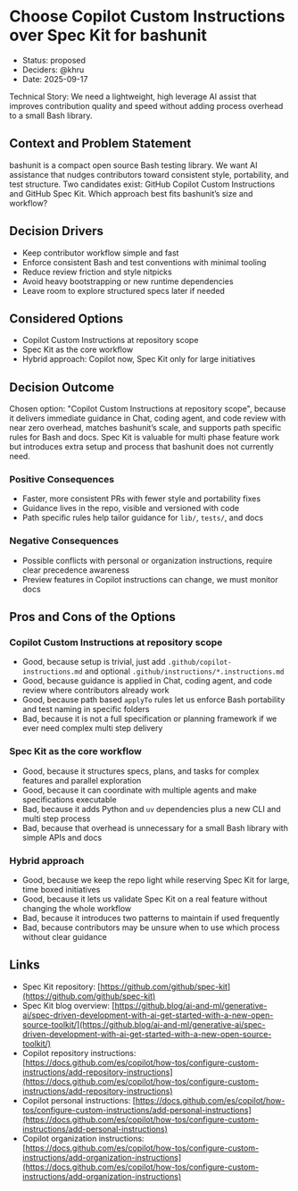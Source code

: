 # Choose Copilot Custom Instructions over Spec Kit for bashunit

* Status: proposed
* Deciders: @khru
* Date: 2025-09-17

Technical Story: We need a lightweight, high leverage AI assist that improves contribution quality and speed without adding process overhead to a small Bash library.

## Context and Problem Statement

bashunit is a compact open source Bash testing library. We want AI assistance that nudges contributors toward consistent style, portability, and test structure. Two candidates exist: GitHub Copilot Custom Instructions and GitHub Spec Kit. Which approach best fits bashunit’s size and workflow?

## Decision Drivers

* Keep contributor workflow simple and fast
* Enforce consistent Bash and test conventions with minimal tooling
* Reduce review friction and style nitpicks
* Avoid heavy bootstrapping or new runtime dependencies
* Leave room to explore structured specs later if needed

## Considered Options

* Copilot Custom Instructions at repository scope
* Spec Kit as the core workflow
* Hybrid approach: Copilot now, Spec Kit only for large initiatives

## Decision Outcome

Chosen option: "Copilot Custom Instructions at repository scope", because it delivers immediate guidance in Chat, coding agent, and code review with near zero overhead, matches bashunit’s scale, and supports path specific rules for Bash and docs. Spec Kit is valuable for multi phase feature work but introduces extra setup and process that bashunit does not currently need.

### Positive Consequences

* Faster, more consistent PRs with fewer style and portability fixes
* Guidance lives in the repo, visible and versioned with code
* Path specific rules help tailor guidance for `lib/`, `tests/`, and docs

### Negative Consequences

* Possible conflicts with personal or organization instructions, require clear precedence awareness
* Preview features in Copilot instructions can change, we must monitor docs

## Pros and Cons of the Options

### Copilot Custom Instructions at repository scope

* Good, because setup is trivial, just add `.github/copilot-instructions.md` and optional `.github/instructions/*.instructions.md`
* Good, because guidance is applied in Chat, coding agent, and code review where contributors already work
* Good, because path based `applyTo` rules let us enforce Bash portability and test naming in specific folders
* Bad, because it is not a full specification or planning framework if we ever need complex multi step delivery

### Spec Kit as the core workflow

* Good, because it structures specs, plans, and tasks for complex features and parallel exploration
* Good, because it can coordinate with multiple agents and make specifications executable
* Bad, because it adds Python and `uv` dependencies plus a new CLI and multi step process
* Bad, because that overhead is unnecessary for a small Bash library with simple APIs and docs

### Hybrid approach

* Good, because we keep the repo light while reserving Spec Kit for large, time boxed initiatives
* Good, because it lets us validate Spec Kit on a real feature without changing the whole workflow
* Bad, because it introduces two patterns to maintain if used frequently
* Bad, because contributors may be unsure when to use which process without clear guidance

## Links

* Spec Kit repository: [https://github.com/github/spec-kit](https://github.com/github/spec-kit)
* Spec Kit blog overview: [https://github.blog/ai-and-ml/generative-ai/spec-driven-development-with-ai-get-started-with-a-new-open-source-toolkit/](https://github.blog/ai-and-ml/generative-ai/spec-driven-development-with-ai-get-started-with-a-new-open-source-toolkit/)
* Copilot repository instructions: [https://docs.github.com/es/copilot/how-tos/configure-custom-instructions/add-repository-instructions](https://docs.github.com/es/copilot/how-tos/configure-custom-instructions/add-repository-instructions)
* Copilot personal instructions: [https://docs.github.com/es/copilot/how-tos/configure-custom-instructions/add-personal-instructions](https://docs.github.com/es/copilot/how-tos/configure-custom-instructions/add-personal-instructions)
* Copilot organization instructions: [https://docs.github.com/es/copilot/how-tos/configure-custom-instructions/add-organization-instructions](https://docs.github.com/es/copilot/how-tos/configure-custom-instructions/add-organization-instructions)
